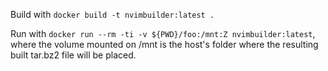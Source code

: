 Build with `docker build -t nvimbuilder:latest .`

Run with `docker run --rm -ti -v ${PWD}/foo:/mnt:Z nvimbuilder:latest`, where the volume mounted on /mnt is the host's folder where the resulting built tar.bz2 file will be placed.

